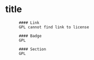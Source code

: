 # title

          #### Link
          GPL cannot find link to license

          #### Badge
          GPL

          #### Section
          GPL
